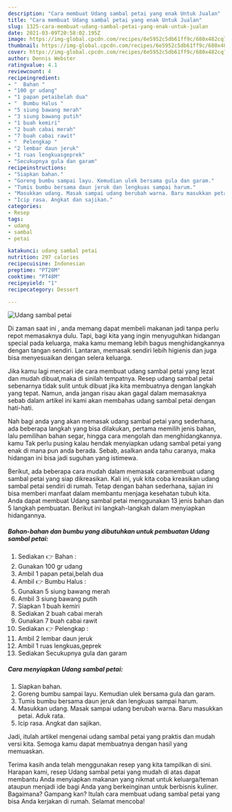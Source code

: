 ```yaml
---
description: "Cara membuat Udang sambal petai yang enak Untuk Jualan"
title: "Cara membuat Udang sambal petai yang enak Untuk Jualan"
slug: 1325-cara-membuat-udang-sambal-petai-yang-enak-untuk-jualan
date: 2021-03-09T20:58:02.195Z
image: https://img-global.cpcdn.com/recipes/6e5952c5db61ff9c/680x482cq70/udang-sambal-petai-foto-resep-utama.jpg
thumbnail: https://img-global.cpcdn.com/recipes/6e5952c5db61ff9c/680x482cq70/udang-sambal-petai-foto-resep-utama.jpg
cover: https://img-global.cpcdn.com/recipes/6e5952c5db61ff9c/680x482cq70/udang-sambal-petai-foto-resep-utama.jpg
author: Dennis Webster
ratingvalue: 4.1
reviewcount: 4
recipeingredient:
- "  Bahan "
- "100 gr udang"
- "1 papan petaibelah dua"
- "  Bumbu Halus "
- "5 siung bawang merah"
- "3 siung bawang putih"
- "1 buah kemiri"
- "2 buah cabai merah"
- "7 buah cabai rawit"
- "  Pelengkap "
- "2 lembar daun jeruk"
- "1 ruas lengkuasgeprek"
- "Secukupnya gula dan garam"
recipeinstructions:
- "Siapkan bahan."
- "Goreng bumbu sampai layu. Kemudian ulek bersama gula dan garam."
- "Tumis bumbu bersama daun jeruk dan lengkuas sampai harum."
- "Masukkan udang. Masak sampai udang berubah warna. Baru masukkan petai. Aduk rata."
- "Icip rasa. Angkat dan sajikan."
categories:
- Resep
tags:
- udang
- sambal
- petai

katakunci: udang sambal petai 
nutrition: 297 calories
recipecuisine: Indonesian
preptime: "PT20M"
cooktime: "PT48M"
recipeyield: "1"
recipecategory: Dessert

---
```



![Udang sambal petai](https://img-global.cpcdn.com/recipes/6e5952c5db61ff9c/680x482cq70/udang-sambal-petai-foto-resep-utama.jpg)

Di zaman  saat ini , anda memang dapat membeli makanan jadi tanpa perlu repot memasaknya dulu. Tapi, bagi kita yang ingin menyuguhkan hidangan special pada keluarga, maka kamu memang lebih bagus menghidangkannya dengan tangan sendiri. Lantaran, memasak sendiri lebih higienis dan juga bisa menyesuaikan dengan selera keluarga.

Jika kamu lagi mencari ide cara membuat udang sambal petai yang lezat dan mudah dibuat,maka di sinilah tempatnya. Resep udang sambal petai  sebenarnya tidak sulit untuk dibuat jika kita membuatnya dengan langkah yang tepat. Namun, anda jangan risau akan gagal dalam memasaknya 
sebab dalam artikel ini kami akan membahas udang sambal petai dengan hati-hati.  



Nah bagi anda yang akan memasak udang sambal petai yang sederhana, ada beberapa langkah yang bisa dilakukan, pertama memilih jenis bahan, lalu pemilihan bahan segar, hingga cara mengolah dan menghidangkannya. kamu Tak perlu pusing kalau hendak menyiapkan udang sambal petai yang enak di mana pun anda berada. Sebab, asalkan anda  tahu caranya, maka hidangan ini bisa jadi suguhan yang istimewa.

Berikut, ada beberapa cara mudah dalam memasak caramembuat udang sambal petai yang siap dikreasikan. Kali ini, yuk kita coba kreasikan udang sambal petai sendiri di rumah. Tetap dengan bahan sederhana, sajian ini bisa memberi manfaat dalam membantu menjaga kesehatan tubuh kita. Anda dapat membuat Udang sambal petai menggunakan 13 jenis bahan dan 5 langkah pembuatan. Berikut ini langkah-langkah dalam menyiapkan hidangannya.

<!--inarticleads1-->

##### Bahan-bahan dan bumbu yang dibutuhkan untuk pembuatan Udang sambal petai:

1. Sediakan  👉 Bahan :
1. Gunakan 100 gr udang
1. Ambil 1 papan petai,belah dua
1. Ambil  👉 Bumbu Halus :
1. Gunakan 5 siung bawang merah
1. Ambil 3 siung bawang putih
1. Siapkan 1 buah kemiri
1. Sediakan 2 buah cabai merah
1. Gunakan 7 buah cabai rawit
1. Sediakan  👉 Pelengkap :
1. Ambil 2 lembar daun jeruk
1. Ambil 1 ruas lengkuas,geprek
1. Sediakan Secukupnya gula dan garam




<!--inarticleads2-->

##### Cara menyiapkan Udang sambal petai:

1. Siapkan bahan.
1. Goreng bumbu sampai layu. Kemudian ulek bersama gula dan garam.
1. Tumis bumbu bersama daun jeruk dan lengkuas sampai harum.
1. Masukkan udang. Masak sampai udang berubah warna. Baru masukkan petai. Aduk rata.
1. Icip rasa. Angkat dan sajikan.




Jadi, itulah artikel mengenai  udang sambal petai  yang praktis dan mudah versi kita. Semoga kamu dapat membuatnya dengan hasil yang memuaskan. 

Terima kasih anda telah menggunakan resep yang kita tampilkan di sini. Harapan kami, resep  Udang sambal petai yang mudah di atas dapat membantu Anda menyiapkan makanan yang nikmat untuk keluarga/teman ataupun menjadi ide bagi Anda yang berkeinginan untuk berbisnis kuliner. Bagaimana? Gampang kan? Itulah cara membuat udang sambal petai yang bisa Anda kerjakan di rumah. Selamat mencoba!

